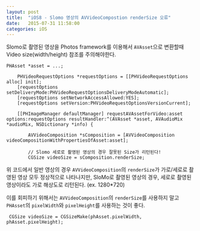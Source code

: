 ```yaml
---
layout: post
title:  "iOS8 - Slomo 영상의 AVVideoCompostion renderSize 오류"
date:   2015-07-31 11:58:00
categories: iOS
---
```


Slomo로 촬영된 영상을 Photos framework를 이용해서 `AVAsset`으로 변환할때 Video size(width/height) 참조를 주의해야한다.

```
PHAsset *asset = ...;

    PHVideoRequestOptions *requestOptions = [[PHVideoRequestOptions alloc] init];
    [requestOptions setDeliveryMode:PHVideoRequestOptionsDeliveryModeAutomatic];
    [requestOptions setNetworkAccessAllowed:YES];
    [requestOptions setVersion:PHVideoRequestOptionsVersionCurrent];

    [[PHImageManager defaultManager] requestAVAssetForVideo:asset options:requestOptions resultHandler:^(AVAsset *asset, AVAudioMix *audioMix, NSDictionary *info) {

		AVVideoComposition *sComposition = [AVVideoComposition videoCompositionWithPropertiesOfAsset:asset];
		
		// Slomo 세로로 촬영된 영상의 경우 잘못된 Size가 리턴된다! 
		CGSize videoSize = sComposition.renderSize;

```     

위 코드에서 일반 영상의 경우 `AVVideoComposition`의 `renderSize`가 가로/세로로 촬영된 영상 모두 정상적으로 나타나지만, SloMo로 촬영된 영상의 경우, 세로로 촬영된 영상이라도 가로 해상도로 리턴된다. (ex. 1280*720)

이를 회피하기 위해서는 `AVVideoComposition`의 `renderSize`를 사용하지 말고 `PHAsset`의 `pixelWidth`와 `pixelHeight`를 사용하는 것이 좋다.

```
 CGSize videoSize = CGSizeMake(phAsset.pixelWidth, phAsset.pixelHeight);
```

